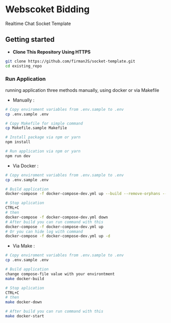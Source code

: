 # Webscoket Bidding
Realtime Chat Socket Template
## Getting started
- **Clone This Repository Using HTTPS** 
```bash
git clone https://github.com/firmanJS/socket-template.git
cd existing_repo
```
### Run Application
running application three methods manually, using docker or via Makefile
* Manually :

```bash
# Copy enviroment variables from .env.sample to .env
cp .env.sample .env

# Copy Makefile for simple command
cp Makefile.sample Makefile

# Install package via npm or yarn
npm install

# Run application via npm or yarn
npm run dev
```

* Via Docker :

```bash
# Copy enviroment variables from .env.sample to .env
cp .env.sample .env

# Build application
docker-compose -f docker-compose-dev.yml up --build --remove-orphans --force-recreate

# Stop aplication
CTRL+C 
# then 
docker-compose -f docker-compose-dev.yml down
# After build you can run command with this
docker-compose -f docker-compose-dev.yml up 
# Or you can hide log with command
docker-compose -f docker-compose-dev.yml up -d

```

* Via Make :

```bash
# Copy enviroment variables from .env.sample to .env
cp .env.sample .env

# Build application
change compose-file value with your environtment
make docker-build

# Stop aplication
CTRL+C 
# then 
make docker-down

# After build you can run command with this
make docker-start
```
